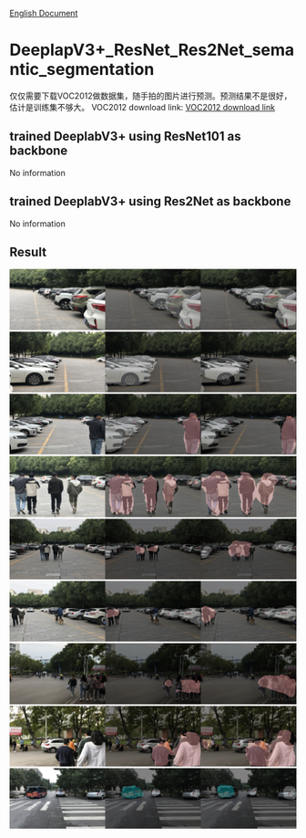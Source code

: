 
[English Document](./README.md)
# DeeplapV3+_ResNet_Res2Net_semantic_segmentation

仅仅需要下载VOC2012做数据集，随手拍的图片进行预测。预测结果不是很好，估计是训练集不够大。
VOC2012 download link:
[VOC2012 download link](http://host.robots.ox.ac.uk/pascal/VOC/voc2012/VOCtrainval_11-May-2012.tar)
## trained DeeplabV3+ using ResNet101 as backbone
No information
## trained DeeplabV3+ using Res2Net as backbone
No information
## Result
![](./synthesized/Original_ResNet_Res2Net_0.png)
![](./synthesized/Original_ResNet_Res2Net_1.png)
![](./synthesized/Original_ResNet_Res2Net_2.png)
![](./synthesized/Original_ResNet_Res2Net_3.png)
![](./synthesized/Original_ResNet_Res2Net_4.png)
![](./synthesized/Original_ResNet_Res2Net_5.png)
![](./synthesized/Original_ResNet_Res2Net_6.png)
![](./synthesized/Original_ResNet_Res2Net_7.png)
![](./synthesized/Original_ResNet_Res2Net_8.png)